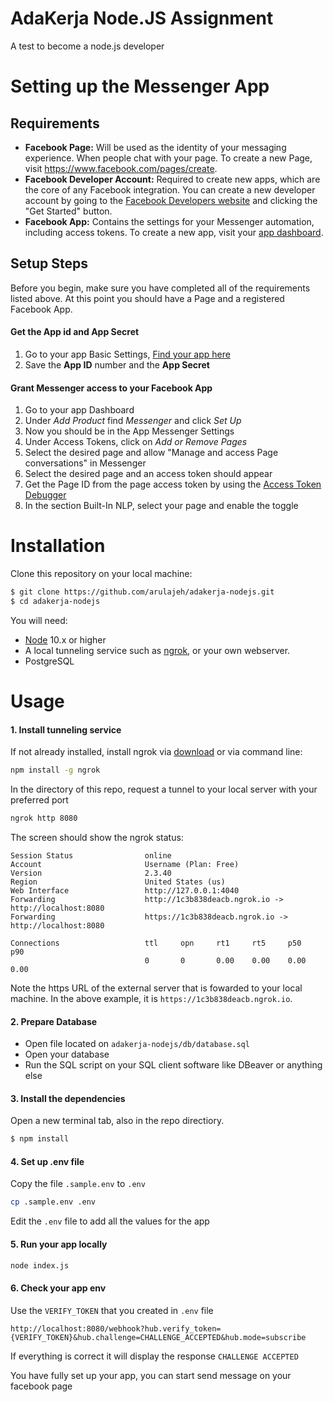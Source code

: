 # AdaKerja Node.JS Assignment

A test to become a node.js developer

# Setting up the Messenger App

## Requirements

- **Facebook Page:** Will be used as the identity of your messaging experience. When people chat with your page. To create a new Page, visit https://www.facebook.com/pages/create.
- **Facebook Developer Account:** Required to create new apps, which are the core of any Facebook integration. You can create a new developer account by going to the [Facebook Developers website](https://developers.facebook.com/) and clicking the "Get Started" button.
- **Facebook App:** Contains the settings for your Messenger automation, including access tokens. To create a new app, visit your [app dashboard](https://developers.facebook.com/apps).

## Setup Steps

Before you begin, make sure you have completed all of the requirements listed above. At this point you should have a Page and a registered Facebook App.

#### Get the App id and App Secret

1. Go to your app Basic Settings, [Find your app here](https://developers.facebook.com/apps)
2. Save the **App ID** number and the **App Secret**

#### Grant  Messenger access to your Facebook App

1. Go to your app Dashboard
2. Under _Add Product_ find _Messenger_ and click _Set Up_
3. Now you should be in the App Messenger Settings
4. Under Access Tokens, click on _Add or Remove Pages_
5. Select the desired page and allow "Manage and access Page conversations" in Messenger
6. Select the desired page and an access token should appear
7. Get the Page ID from the page access token by using the [Access Token Debugger](https://developers.facebook.com/tools/debug/accesstoken/)
8. In the section Built-In NLP, select your page and enable the toggle

# Installation

Clone this repository on your local machine:

```bash
$ git clone https://github.com/arulajeh/adakerja-nodejs.git
$ cd adakerja-nodejs
```

You will need:

- [Node](https://nodejs.org/en/) 10.x or higher
- A local tunneling service such as [ngrok](https://ngrok.com/), or your own webserver.
- PostgreSQL

# Usage

#### 1. Install tunneling service

If not already installed, install ngrok via [download](https://ngrok.com/download) or via command line:

```bash
npm install -g ngrok
```

In the directory of this repo, request a tunnel to your local server with your preferred port
```bash
ngrok http 8080
```

The screen should show the ngrok status:

```
Session Status                online
Account                       Username (Plan: Free)
Version                       2.3.40
Region                        United States (us)
Web Interface                 http://127.0.0.1:4040
Forwarding                    http://1c3b838deacb.ngrok.io -> http://localhost:8080
Forwarding                    https://1c3b838deacb.ngrok.io -> http://localhost:8080

Connections                   ttl     opn     rt1     rt5     p50     p90
                              0       0       0.00    0.00    0.00    0.00
```
Note the https URL of the external server that is fowarded to your local machine. In the above example, it is `https://1c3b838deacb.ngrok.io`.

#### 2. Prepare Database

- Open file located on `adakerja-nodejs/db/database.sql`
- Open your database
- Run the SQL script on your SQL client software like DBeaver or anything else

#### 3. Install the dependencies

Open a new terminal tab, also in the repo directiory.

```bash
$ npm install
```

#### 4. Set up .env file

Copy the file `.sample.env` to `.env`

```bash
cp .sample.env .env
```

Edit the `.env` file to add all the values for the app

#### 5. Run your app locally

```bash
node index.js
```

#### 6. Check your app env

Use the `VERIFY_TOKEN` that you created in `.env` file
```
http://localhost:8080/webhook?hub.verify_token={VERIFY_TOKEN}&hub.challenge=CHALLENGE_ACCEPTED&hub.mode=subscribe
```

If everything is correct it will display the response `CHALLENGE ACCEPTED`

You have fully set up your app, you can start send message on your facebook page
